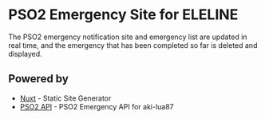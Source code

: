 # PSO2 Emergency Site for ELELINE 

The PSO2 emergency notification site and emergency list are updated in real time, and the emergency that has been completed so far is deleted and displayed. 

## Powered by 

- [Nuxt](https://github.com/nuxt/nuxt.js) - Static Site Generator 
- [PSO2 API](https://github.com/aki-lua87/PSO2API) - PSO2 Emergency API for aki-lua87 

